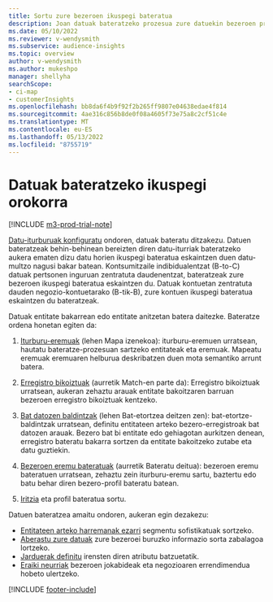 ```yaml
---
title: Sortu zure bezeroen ikuspegi bateratua
description: Joan datuak bateratzeko prozesua zure datuekin bezeroen profil bateratuen datu multzo bakarra sortzeko.
ms.date: 05/10/2022
ms.reviewer: v-wendysmith
ms.subservice: audience-insights
ms.topic: overview
author: v-wendysmith
ms.author: mukeshpo
manager: shellyha
searchScope:
- ci-map
- customerInsights
ms.openlocfilehash: bb8da6f4b9f92f2b265ff9807e04638edae4f814
ms.sourcegitcommit: 4ae316c856b8de0f08a4605f73e75a8c2cf51c4e
ms.translationtype: MT
ms.contentlocale: eu-ES
ms.lasthandoff: 05/13/2022
ms.locfileid: "8755719"
---
```

# <a name="data-unification-overview"></a>Datuak bateratzeko ikuspegi orokorra

[!INCLUDE [m3-prod-trial-note](includes/m3-prod-trial-note.md)]

[Datu-iturburuak konfiguratu](data-sources.md) ondoren, datuak bateratu ditzakezu. Datuen bateratzeak behin-behinean bereizten diren datu-iturriak bateratzeko aukera ematen dizu datu horien ikuspegi bateratua eskaintzen duen datu-multzo nagusi bakar batean. Kontsumitzaile indibidualentzat (B-to-C) datuak pertsonen inguruan zentratuta daudenentzat, bateratzeak zure bezeroen ikuspegi bateratua eskaintzen du. Datuak kontuetan zentratuta dauden negozio-kontuetarako (B-tik-B), zure kontuen ikuspegi bateratua eskaintzen du bateratzeak.

Datuak entitate bakarrean edo entitate anitzetan batera daitezke. Bateratze ordena honetan egiten da:

1. [Iturburu-eremuak](map-entities.md) (lehen Mapa izenekoa): iturburu-eremuen urratsean, hautatu bateratze-prozesuan sartzeko entitateak eta eremuak. Mapeatu eremuak eremuaren helburua deskribatzen duen mota semantiko arrunt batera.

1. [Erregistro bikoiztuak](remove-duplicates.md) (aurretik Match-en parte da): Erregistro bikoiztuak urratsean, aukeran zehaztu arauak entitate bakoitzaren barruan bezeroen erregistro bikoiztuak kentzeko.

1. [Bat datozen baldintzak](match-entities.md) (lehen Bat-etortzea deitzen zen): bat-etortze-baldintzak urratsean, definitu entitateen arteko bezero-erregistroak bat datozen arauak. Bezero bat bi entitate edo gehiagotan aurkitzen denean, erregistro bateratu bakarra sortzen da entitate bakoitzeko zutabe eta datu guztiekin.

1. [Bezeroen eremu bateratuak](merge-entities.md) (aurretik Bateratu deitua): bezeroen eremu bateratuen urratsean, zehaztu zein iturburu-eremu sartu, baztertu edo batu behar diren bezero-profil bateratu batean.  

1. [Iritzia](review-unification.md) eta profil bateratua sortu.

Datuen bateratzea amaitu ondoren, aukeran egin dezakezu:

- [Entitateen arteko harremanak ezarri](relationships.md) segmentu sofistikatuak sortzeko.
- [Aberastu zure datuak](enrichment-hub.md) zure bezeroei buruzko informazio sorta zabalagoa lortzeko.
- [Jarduerak definitu](activities.md) irensten diren atributu batzuetatik.
- [Eraiki neurriak](measures.md) bezeroen jokabideak eta negozioaren errendimendua hobeto ulertzeko.

[!INCLUDE [footer-include](includes/footer-banner.md)]
